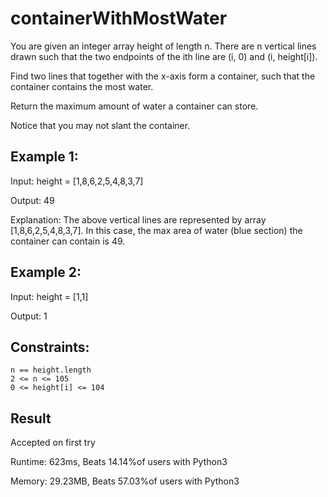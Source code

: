 # containerWithMostWater

You are given an integer array height of length n. There are n vertical lines drawn such that the two endpoints of the ith line are (i, 0) and (i, height[i]).

Find two lines that together with the x-axis form a container, such that the container contains the most water.

Return the maximum amount of water a container can store.

Notice that you may not slant the container.

 

## Example 1:

Input: height = [1,8,6,2,5,4,8,3,7]

Output: 49

Explanation: The above vertical lines are represented by array [1,8,6,2,5,4,8,3,7]. In this case, the max area of water (blue section) the container can contain is 49.

## Example 2:

Input: height = [1,1]

Output: 1

 
## Constraints:

    n == height.length
    2 <= n <= 105
    0 <= height[i] <= 104


## Result

Accepted on first try

Runtime: 623ms, Beats 14.14%of users with Python3

Memory: 29.23MB, Beats 57.03%of users with Python3